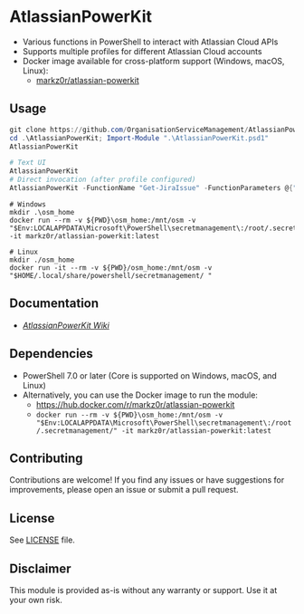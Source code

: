 # AtlassianPowerKit

- Various functions in PowerShell to interact with Atlassian Cloud APIs
- Supports multiple profiles for different Atlassian Cloud accounts
- Docker image available for cross-platform support (Windows, macOS, Linux):
  - [markz0r/atlassian-powerkit](https://hub.docker.com/r/markz0r/atlassian-powerkit)

## Usage

```powershell
git clone https://github.com/OrganisationServiceManagement/AtlassianPowerKit.git
cd .\AtlassianPowerKit; Import-Module ".\AtlassianPowerKit.psd1"
AtlassianPowerKit
```

```powershell
# Text UI
AtlassianPowerKit
# Direct invocation (after profile configured)
AtlassianPowerKit -FunctionName "Get-JiraIssue" -FunctionParameters @{"Key"="TEST-1"} -Profile "zoak"
```

```docker
# Windows
mkdir .\osm_home
docker run --rm -v ${PWD}\osm_home:/mnt/osm -v "$Env:LOCALAPPDATA\Microsoft\PowerShell\secretmanagement\:/root/.secretmanagement/" -it markz0r/atlassian-powerkit:latest

# Linux
mkdir ./osm_home
docker run -it --rm -v ${PWD}/osm_home:/mnt/osm -v "$HOME/.local/share/powershell/secretmanagement/ "
```

## Documentation

- _[AtlassianPowerKit Wiki](../../wiki)_

## Dependencies

- PowerShell 7.0 or later (Core is supported on Windows, macOS, and Linux)
- Alternatively, you can use the Docker image to run the module:
  - https://hub.docker.com/r/markz0r/atlassian-powerkit
  - `docker run --rm -v ${PWD}\osm_home:/mnt/osm -v "$Env:LOCALAPPDATA\Microsoft\PowerShell\secretmanagement\:/root/.secretmanagement/" -it markz0r/atlassian-powerkit:latest`

## Contributing

Contributions are welcome! If you find any issues or have suggestions for improvements, please open an issue or submit a pull request.

## License

See [LICENSE](LICENSE.md) file.

## Disclaimer

This module is provided as-is without any warranty or support. Use it at your own risk.

```

```
